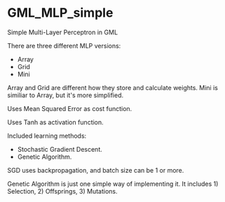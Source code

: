# GML_MLP_simple
 Simple Multi-Layer Perceptron in GML
 
 There are three different MLP versions:
  - Array
  - Grid
  - Mini

Array and Grid are different how they store and calculate weights. 
Mini is similiar to Array, but it's more simplified.

Uses Mean Squared Error as cost function.

Uses Tanh as activation function.

Included learning methods:
 - Stochastic Gradient Descent. 
 - Genetic Algorithm. 

SGD uses backpropagation, and batch size can be 1 or more. 

Genetic Algorithm is just one simple way of implementing it. It includes 1) Selection, 2) Offsprings, 3) Mutations.
